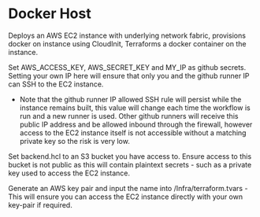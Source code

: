 # Docker Host
Deploys an AWS EC2 instance with underlying network fabric, provisions docker on instance using CloudInit, Terraforms a docker container on the instance.

Set AWS_ACCESS_KEY, AWS_SECRET_KEY and MY_IP as github secrets. Setting your own IP here will ensure that only you and the github runner IP can SSH to the EC2 instance. 

- Note that the github runner IP allowed SSH rule will persist while the instance remains built, this value will change each time the workflow is run and a new runner is used. Other github runners will receive this public IP address and be allowed inbound through the firewall, however access to the EC2 instance itself is not accessible without a matching private key so the risk is very low.

Set backend.hcl to an S3 bucket you have access to. Ensure access to this bucket is not public as this will contain plaintext secrets - such as a private key used to access the EC2 instance.

Generate an AWS key pair and input the name into /Infra/terraform.tvars - This will ensure you can access the EC2 instance directly with your own key-pair if required.

